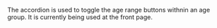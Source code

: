 The accordion is used to toggle the age range buttons withnin an age group. It is currently being used at the front page. 